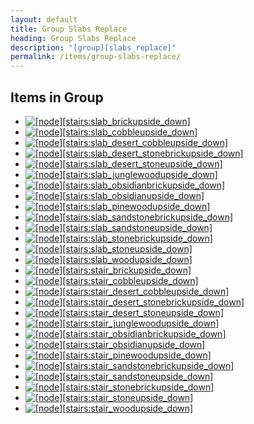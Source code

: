 ```yaml
---
layout: default
title: Group Slabs Replace
heading: Group Slabs Replace
description: "[group][slabs_replace]"
permalink: /items/group-slabs-replace/
---
```



## Items in Group

<ul class="list-items">
    <li><a href="{{site.baseurl}}/items/stairs-slab-brickupside-down/"><img src="{{site.baseurl}}/assets/img/items/itemcubes/stairs_slab_brickupside_down.png" data-toggle="tooltip" title=" [node][stairs:slab_brickupside_down]"></a></li>
    <li><a href="{{site.baseurl}}/items/stairs-slab-cobbleupside-down/"><img src="{{site.baseurl}}/assets/img/items/itemcubes/stairs_slab_cobbleupside_down.png" data-toggle="tooltip" title=" [node][stairs:slab_cobbleupside_down]"></a></li>
    <li><a href="{{site.baseurl}}/items/stairs-slab-desert-cobbleupside-down/"><img src="{{site.baseurl}}/assets/img/items/itemcubes/stairs_slab_desert_cobbleupside_down.png" data-toggle="tooltip" title=" [node][stairs:slab_desert_cobbleupside_down]"></a></li>
    <li><a href="{{site.baseurl}}/items/stairs-slab-desert-stonebrickupside-down/"><img src="{{site.baseurl}}/assets/img/items/itemcubes/stairs_slab_desert_stonebrickupside_down.png" data-toggle="tooltip" title=" [node][stairs:slab_desert_stonebrickupside_down]"></a></li>
    <li><a href="{{site.baseurl}}/items/stairs-slab-desert-stoneupside-down/"><img src="{{site.baseurl}}/assets/img/items/itemcubes/stairs_slab_desert_stoneupside_down.png" data-toggle="tooltip" title=" [node][stairs:slab_desert_stoneupside_down]"></a></li>
    <li><a href="{{site.baseurl}}/items/stairs-slab-junglewoodupside-down/"><img src="{{site.baseurl}}/assets/img/items/itemcubes/stairs_slab_junglewoodupside_down.png" data-toggle="tooltip" title=" [node][stairs:slab_junglewoodupside_down]"></a></li>
    <li><a href="{{site.baseurl}}/items/stairs-slab-obsidianbrickupside-down/"><img src="{{site.baseurl}}/assets/img/items/itemcubes/stairs_slab_obsidianbrickupside_down.png" data-toggle="tooltip" title=" [node][stairs:slab_obsidianbrickupside_down]"></a></li>
    <li><a href="{{site.baseurl}}/items/stairs-slab-obsidianupside-down/"><img src="{{site.baseurl}}/assets/img/items/itemcubes/stairs_slab_obsidianupside_down.png" data-toggle="tooltip" title=" [node][stairs:slab_obsidianupside_down]"></a></li>
    <li><a href="{{site.baseurl}}/items/stairs-slab-pinewoodupside-down/"><img src="{{site.baseurl}}/assets/img/items/itemcubes/stairs_slab_pinewoodupside_down.png" data-toggle="tooltip" title=" [node][stairs:slab_pinewoodupside_down]"></a></li>
    <li><a href="{{site.baseurl}}/items/stairs-slab-sandstonebrickupside-down/"><img src="{{site.baseurl}}/assets/img/items/itemcubes/stairs_slab_sandstonebrickupside_down.png" data-toggle="tooltip" title=" [node][stairs:slab_sandstonebrickupside_down]"></a></li>
    <li><a href="{{site.baseurl}}/items/stairs-slab-sandstoneupside-down/"><img src="{{site.baseurl}}/assets/img/items/itemcubes/stairs_slab_sandstoneupside_down.png" data-toggle="tooltip" title=" [node][stairs:slab_sandstoneupside_down]"></a></li>
    <li><a href="{{site.baseurl}}/items/stairs-slab-stonebrickupside-down/"><img src="{{site.baseurl}}/assets/img/items/itemcubes/stairs_slab_stonebrickupside_down.png" data-toggle="tooltip" title=" [node][stairs:slab_stonebrickupside_down]"></a></li>
    <li><a href="{{site.baseurl}}/items/stairs-slab-stoneupside-down/"><img src="{{site.baseurl}}/assets/img/items/itemcubes/stairs_slab_stoneupside_down.png" data-toggle="tooltip" title=" [node][stairs:slab_stoneupside_down]"></a></li>
    <li><a href="{{site.baseurl}}/items/stairs-slab-woodupside-down/"><img src="{{site.baseurl}}/assets/img/items/itemcubes/stairs_slab_woodupside_down.png" data-toggle="tooltip" title=" [node][stairs:slab_woodupside_down]"></a></li>
    <li><a href="{{site.baseurl}}/items/stairs-stair-brickupside-down/"><img src="{{site.baseurl}}/assets/img/items/itemcubes/stairs_stair_brickupside_down.png" data-toggle="tooltip" title=" [node][stairs:stair_brickupside_down]"></a></li>
    <li><a href="{{site.baseurl}}/items/stairs-stair-cobbleupside-down/"><img src="{{site.baseurl}}/assets/img/items/itemcubes/stairs_stair_cobbleupside_down.png" data-toggle="tooltip" title=" [node][stairs:stair_cobbleupside_down]"></a></li>
    <li><a href="{{site.baseurl}}/items/stairs-stair-desert-cobbleupside-down/"><img src="{{site.baseurl}}/assets/img/items/itemcubes/stairs_stair_desert_cobbleupside_down.png" data-toggle="tooltip" title=" [node][stairs:stair_desert_cobbleupside_down]"></a></li>
    <li><a href="{{site.baseurl}}/items/stairs-stair-desert-stonebrickupside-down/"><img src="{{site.baseurl}}/assets/img/items/itemcubes/stairs_stair_desert_stonebrickupside_down.png" data-toggle="tooltip" title=" [node][stairs:stair_desert_stonebrickupside_down]"></a></li>
    <li><a href="{{site.baseurl}}/items/stairs-stair-desert-stoneupside-down/"><img src="{{site.baseurl}}/assets/img/items/itemcubes/stairs_stair_desert_stoneupside_down.png" data-toggle="tooltip" title=" [node][stairs:stair_desert_stoneupside_down]"></a></li>
    <li><a href="{{site.baseurl}}/items/stairs-stair-junglewoodupside-down/"><img src="{{site.baseurl}}/assets/img/items/itemcubes/stairs_stair_junglewoodupside_down.png" data-toggle="tooltip" title=" [node][stairs:stair_junglewoodupside_down]"></a></li>
    <li><a href="{{site.baseurl}}/items/stairs-stair-obsidianbrickupside-down/"><img src="{{site.baseurl}}/assets/img/items/itemcubes/stairs_stair_obsidianbrickupside_down.png" data-toggle="tooltip" title=" [node][stairs:stair_obsidianbrickupside_down]"></a></li>
    <li><a href="{{site.baseurl}}/items/stairs-stair-obsidianupside-down/"><img src="{{site.baseurl}}/assets/img/items/itemcubes/stairs_stair_obsidianupside_down.png" data-toggle="tooltip" title=" [node][stairs:stair_obsidianupside_down]"></a></li>
    <li><a href="{{site.baseurl}}/items/stairs-stair-pinewoodupside-down/"><img src="{{site.baseurl}}/assets/img/items/itemcubes/stairs_stair_pinewoodupside_down.png" data-toggle="tooltip" title=" [node][stairs:stair_pinewoodupside_down]"></a></li>
    <li><a href="{{site.baseurl}}/items/stairs-stair-sandstonebrickupside-down/"><img src="{{site.baseurl}}/assets/img/items/itemcubes/stairs_stair_sandstonebrickupside_down.png" data-toggle="tooltip" title=" [node][stairs:stair_sandstonebrickupside_down]"></a></li>
    <li><a href="{{site.baseurl}}/items/stairs-stair-sandstoneupside-down/"><img src="{{site.baseurl}}/assets/img/items/itemcubes/stairs_stair_sandstoneupside_down.png" data-toggle="tooltip" title=" [node][stairs:stair_sandstoneupside_down]"></a></li>
    <li><a href="{{site.baseurl}}/items/stairs-stair-stonebrickupside-down/"><img src="{{site.baseurl}}/assets/img/items/itemcubes/stairs_stair_stonebrickupside_down.png" data-toggle="tooltip" title=" [node][stairs:stair_stonebrickupside_down]"></a></li>
    <li><a href="{{site.baseurl}}/items/stairs-stair-stoneupside-down/"><img src="{{site.baseurl}}/assets/img/items/itemcubes/stairs_stair_stoneupside_down.png" data-toggle="tooltip" title=" [node][stairs:stair_stoneupside_down]"></a></li>
    <li><a href="{{site.baseurl}}/items/stairs-stair-woodupside-down/"><img src="{{site.baseurl}}/assets/img/items/itemcubes/stairs_stair_woodupside_down.png" data-toggle="tooltip" title=" [node][stairs:stair_woodupside_down]"></a></li>
</ul>
